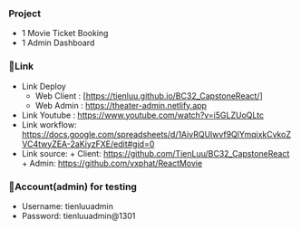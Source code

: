### **Project**

-  1 Movie Ticket Booking
-  1 Admin Dashboard
### 🎈**Link**
-  Link Deploy
   -  Web Client : [https://tienluu.github.io/BC32_CapstoneReact/]
   -  Web Admin : https://theater-admin.netlify.app
-  Link Youtube : https://www.youtube.com/watch?v=i5GLZUoQLtc
-  Link workflow: https://docs.google.com/spreadsheets/d/1AivRQUlwvf9QlYmqixkCvkoZVC4twyZEA-2aKiyzFXE/edit#gid=0
-  Link source: + Client: https://github.com/TienLuu/BC32_CapstoneReact + Admin: https://github.com/vxphat/ReactMovie
 
### 👦**Account(admin) for testing**
-  Username: tienluuadmin
-  Password: tienluuadmin@1301
